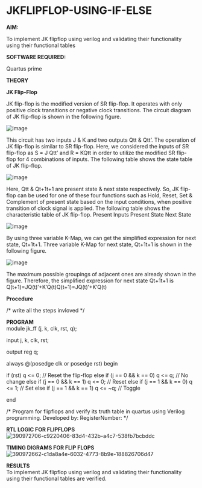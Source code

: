 # JKFLIPFLOP-USING-IF-ELSE

**AIM:** 

To implement  JK flipflop using verilog and validating their functionality using their functional tables

**SOFTWARE REQUIRED:**

Quartus prime

**THEORY**

**JK Flip-Flop**

JK flip-flop is the modified version of SR flip-flop. It operates with only positive clock transitions or negative clock transitions. The circuit diagram of JK flip-flop is shown in the following figure.

![image](https://github.com/naavaneetha/JKFLIPFLOP-USING-IF-ELSE/assets/154305477/a649c30b-232b-4558-b188-fd6c09845180)


This circuit has two inputs J & K and two outputs Qtt & Qtt’. The operation of JK flip-flop is similar to SR flip-flop. Here, we considered the inputs of SR flip-flop as S = J Qtt’ and R = KQtt in order to utilize the modified SR flip-flop for 4 combinations of inputs. The following table shows the state table of JK flip-flop.

![image](https://github.com/naavaneetha/JKFLIPFLOP-USING-IF-ELSE/assets/154305477/c4360742-e8a8-4937-b089-c46c0433f9a3)

 
Here, Qtt & Qt+1t+1 are present state & next state respectively. So, JK flip-flop can be used for one of these four functions such as Hold, Reset, Set & Complement of present state based on the input conditions, when positive transition of clock signal is applied. The following table shows the characteristic table of JK flip-flop. Present Inputs Present State Next State
 
![image](https://github.com/naavaneetha/JKFLIPFLOP-USING-IF-ELSE/assets/154305477/6c275261-a6d5-4c37-a3a7-1e88ca11c4cd)

By using three variable K-Map, we can get the simplified expression for next state, Qt+1t+1. Three variable K-Map for next state, Qt+1t+1 is shown in the following figure.
 
![image](https://github.com/naavaneetha/JKFLIPFLOP-USING-IF-ELSE/assets/154305477/5174f41b-0ce0-4329-a372-6d1943ea6673)

The maximum possible groupings of adjacent ones are already shown in the figure. Therefore, the simplified expression for next state Qt+1t+1 is Q(t+1)=JQ(t)′+K′Q(t)Q(t+1)=JQ(t)′+K′Q(t)

**Procedure**

/* write all the steps invloved */

**PROGRAM**<br>
module jk_ff (j, k, clk, rst, q);

input j, k, clk, rst;

output reg q;

always @(posedge clk or posedge rst) begin

if (rst) q <= 0; // Reset the flip-flop else if (j == 0 && k == 0) q <= q; // No change else if (j == 0 && k == 1) q <= 0; // Reset else if (j == 1 && k == 0) q <= 1; // Set else if (j == 1 && k == 1) q <= ~q; // Toggle

end


/* Program for flipflops and verify its truth table in quartus using Verilog programming. Developed by: RegisterNumber:
*/

**RTL LOGIC FOR FLIPFLOPS**<br>
![390972706-c9220406-83d4-432b-a4c7-538fb7bcbddc](https://github.com/user-attachments/assets/85ef689a-5145-4667-91c1-1b6503c23487)

**TIMING DIGRAMS FOR FLIP FLOPS**<br>
![390972662-c1da8a4e-6032-4773-8b9e-188826706d47](https://github.com/user-attachments/assets/af3714ab-deb4-4ebe-8a1b-acc53ea9d6b5)


**RESULTS**<br>
To implement JK flipflop using verilog and validating their functionality using their functional tables are verified.
